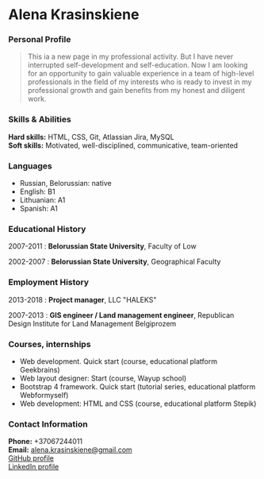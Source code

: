 # Alena Krasinskiene

### Personal Profile
> This ia a new page in my professional activity. 
> But I have never interrupted self-development and self-education.
> Now I am looking for an opportunity to gain valuable experience
> in a team of high-level professionals in the field of my interests
> who is  ready to invest in my professional growth and gain benefits
> from my honest and diligent work.

### Skills & Abilities
**Hard skills:** HTML, CSS, Git, Atlassian Jira, MySQL  
**Soft skills:** Motivated, well-disciplined, communicative, team-oriented

### Languages
* Russian, Belorussian: native 
* English: B1 
* Lithuanian: A1
* Spanish: A1

### Educational History
2007-2011
:   **Belorussian State University**, Faculty of Low

2002-2007
:   **Belorussian State University**, Geographical Faculty

### Employment History
2013-2018
:   **Project manager**, LLC "HALEKS"

2007-2013
:   **GIS engineer / Land management engineer**, Republican Design Institute for Land Management Belgiprozem

### Courses, internships
* Web development. Quick start (course, educational platform Geekbrains) 
* Web layout designer: Start (course, Wayup school)
* Bootstrap 4 framework. Quick start (tutorial series, educational platform Webformyself)
* Web development: HTML and CSS (course, educational platform Stepik)

### Contact Information
**Phone:** +37067244011  
**Email:** alena.krasinskiene@gmail.com  
[GitHub profile](https://github.com/KrasAlena)  
[LinkedIn profile](http://linkedin.com/in/alenakrasinskiene)
